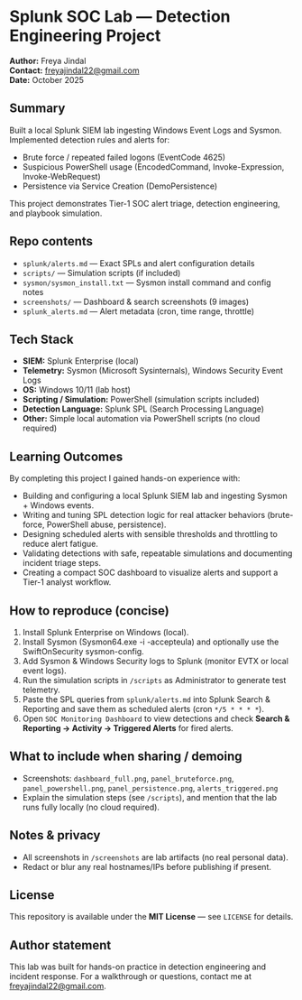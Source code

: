 # Splunk SOC Lab — Detection Engineering Project

**Author:** Freya Jindal  
**Contact:** freyajindal22@gmail.com  
**Date:** October 2025

## Summary
Built a local Splunk SIEM lab ingesting Windows Event Logs and Sysmon. Implemented detection rules and alerts for:
- Brute force / repeated failed logons (EventCode 4625)
- Suspicious PowerShell usage (EncodedCommand, Invoke-Expression, Invoke-WebRequest)
- Persistence via Service Creation (DemoPersistence)

This project demonstrates Tier-1 SOC alert triage, detection engineering, and playbook simulation.

## Repo contents
- `splunk/alerts.md` — Exact SPLs and alert configuration details
- `scripts/` — Simulation scripts (if included)
- `sysmon/sysmon_install.txt` — Sysmon install command and config notes
- `screenshots/` — Dashboard & search screenshots (9 images)
- `splunk_alerts.md` — Alert metadata (cron, time range, throttle)

## Tech Stack
- **SIEM:** Splunk Enterprise (local)  
- **Telemetry:** Sysmon (Microsoft Sysinternals), Windows Security Event Logs  
- **OS:** Windows 10/11 (lab host)  
- **Scripting / Simulation:** PowerShell (simulation scripts included)  
- **Detection Language:** Splunk SPL (Search Processing Language)  
- **Other:** Simple local automation via PowerShell scripts (no cloud required)

## Learning Outcomes
By completing this project I gained hands-on experience with:
- Building and configuring a local Splunk SIEM lab and ingesting Sysmon + Windows events.
- Writing and tuning SPL detection logic for real attacker behaviors (brute-force, PowerShell abuse, persistence).
- Designing scheduled alerts with sensible thresholds and throttling to reduce alert fatigue.
- Validating detections with safe, repeatable simulations and documenting incident triage steps.
- Creating a compact SOC dashboard to visualize alerts and support a Tier-1 analyst workflow.

## How to reproduce (concise)
1. Install Splunk Enterprise on Windows (local).  
2. Install Sysmon (Sysmon64.exe -i -accepteula) and optionally use the SwiftOnSecurity sysmon-config.  
3. Add Sysmon & Windows Security logs to Splunk (monitor EVTX or local event logs).  
4. Run the simulation scripts in `/scripts` as Administrator to generate test telemetry.  
5. Paste the SPL queries from `splunk/alerts.md` into Splunk Search & Reporting and save them as scheduled alerts (cron `*/5 * * * *`).  
6. Open `SOC Monitoring Dashboard` to view detections and check **Search & Reporting → Activity → Triggered Alerts** for fired alerts.

## What to include when sharing / demoing
- Screenshots: `dashboard_full.png`, `panel_bruteforce.png`, `panel_powershell.png`, `panel_persistence.png`, `alerts_triggered.png`  
- Explain the simulation steps (see `/scripts`), and mention that the lab runs fully locally (no cloud required).

## Notes & privacy
- All screenshots in `/screenshots` are lab artifacts (no real personal data).  
- Redact or blur any real hostnames/IPs before publishing if present.

## License
This repository is available under the **MIT License** — see `LICENSE` for details.

## Author statement
This lab was built for hands-on practice in detection engineering and incident response. For a walkthrough or questions, contact me at freyajindal22@gmail.com.

